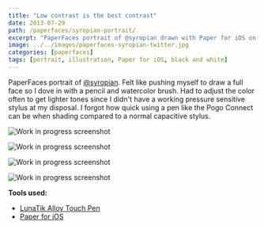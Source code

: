 ```yaml
---
title: "Low contrast is the best contrast"
date: 2013-07-29
path: /paperfaces/syropian-portrait/
excerpt: "PaperFaces portrait of @syropian drawn with Paper for iOS on an iPad."
image: ../../images/paperfaces-syropian-twitter.jpg
categories: [paperfaces]
tags: [portrait, illustration, Paper for iOS, black and white]
---
```


PaperFaces portrait of [@syropian](https://twitter.com/syropian). Felt like pushing myself to draw a full face so I dove in with a pencil and watercolor brush. Had to adjust the color often to get lighter tones since I didn't have a working pressure sensitive stylus at my disposal. I forgot how quick using a pen like the Pogo Connect can be when shading compared to a normal capacitive stylus.

![Work in progress screenshot](../../images/paperfaces-syropian-process-1-lg.jpg)

![Work in progress screenshot](../../images/paperfaces-syropian-process-2-lg.jpg)

![Work in progress screenshot](../../images/paperfaces-syropian-process-3-lg.jpg)

![Work in progress screenshot](../../images/paperfaces-syropian-process-4-lg.jpg)

**Tools used:**

- [LunaTik Alloy Touch Pen](https://www.amazon.com/gp/product/B00821TR7G/ref=as_li_ss_tl?ie=UTF8&tag=mademist-20&linkCode=as2&camp=1789&creative=390957&creativeASIN=B00821TR7G)
- [Paper for iOS](https://paper.bywetransfer.com/)
